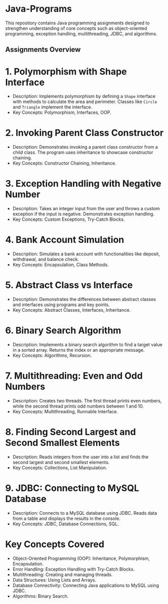 # Java-Programs
This repository contains Java programming assignments designed to strengthen understanding of core concepts such as object-oriented programming, exception handling, multithreading, JDBC, and algorithms.

## Assignments Overview
# 1. Polymorphism with Shape Interface
- Description: Implements polymorphism by defining a `Shape` interface with methods to calculate the area and perimeter. Classes like `Circle` and `Triangle` implement the interface.
- Key Concepts: Polymorphism, Interfaces, OOP.

# 2. Invoking Parent Class Constructor
- Description: Demonstrates invoking a parent class constructor from a child class. The program uses inheritance to showcase constructor chaining.
- Key Concepts: Constructor Chaining, Inheritance.

# 3. Exception Handling with Negative Number
- Description: Takes an integer input from the user and throws a custom exception if the input is negative. Demonstrates exception handling.
- Key Concepts: Custom Exceptions, Try-Catch Blocks.
  
# 4. Bank Account Simulation
- Description: Simulates a bank account with functionalities like deposit, withdrawal, and balance check.
- Key Concepts: Encapsulation, Class Methods.

# 5. Abstract Class vs Interface
- Description: Demonstrates the differences between abstract classes and interfaces using programs and key points.
- Key Concepts: Abstract Classes, Interfaces, Inheritance.

# 6. Binary Search Algorithm
- Description: Implements a binary search algorithm to find a target value in a sorted array. Returns the index or an appropriate message.
- Key Concepts: Algorithms, Recursion.

# 7. Multithreading: Even and Odd Numbers
- Description: Creates two threads. The first thread prints even numbers, while the second thread prints odd numbers between 1 and 10.
- Key Concepts: Multithreading, Runnable Interface.

# 8. Finding Second Largest and Second Smallest Elements
- Description: Reads integers from the user into a list and finds the second largest and second smallest elements.
- Key Concepts: Collections, List Manipulation.

# 9. JDBC: Connecting to MySQL Database
- Description: Connects to a MySQL database using JDBC. Reads data from a table and displays the results in the console.
- Key Concepts: JDBC, Database Connections, SQL.


# Key Concepts Covered
- Object-Oriented Programming (OOP): Inheritance, Polymorphism, Encapsulation.
- Error Handling: Exception Handling with Try-Catch Blocks.
- Multithreading: Creating and managing threads.
- Data Structures: Using Lists and Arrays.
- Database Connectivity: Connecting Java applications to MySQL using JDBC.
- Algorithms: Binary Search.
